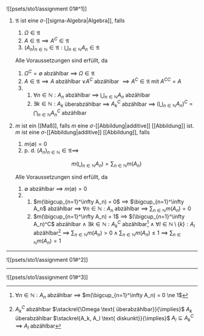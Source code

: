 ![[psets/sto1/assignment 01#^1]]

1. $\mathfrak{A}$ ist eine $\sigma$-[[sigma-Algebra|Algebra]], falls
	1. $\Omega \in \mathfrak{A}$
	2. $A \in \mathfrak{A} \implies A^C \in \mathfrak{A}$
	3. $(A_n)_{n \in \mathbb{N}} \in \mathfrak{A}: \bigcup_{n \in \mathbb{N}} A_n \in \mathfrak{A}$
	
	Alle Voraussetzungen sind erfüllt, da
	
	1. $\Omega^C = \emptyset$ abzählbar $\implies$ $\Omega \in \mathfrak{A}$
	2. $A \in \mathfrak{A} \implies A$ abzählbar $\lor A^C$ abzählbar $\implies A^C \in \mathfrak{A}$ mit ${A^C}^C = A$
	3.  
		1. $\forall n \in \mathbb{N} : A_n$ abzählbar $\implies$ $\bigcup_{n \in \mathbb{N}} A_n$ abzählbar
		2. $\exists k \in \mathbb{N} : A_k$  überabzählbar $\implies$ $A_k^C$ abzählbar $\implies$ $( \bigcup_{n \in \mathbb{N}} A_n)^C = \bigcap_{n \in \mathbb{N}} A_n^C$ abzählbar
2. $m$ ist ein [[Maß]], falls $m$ eine $\sigma$-[[Abbildung|additive]] [[Abbildung]] ist.
	$m$ ist eine $\sigma$-[[Abbildung|additive]] [[Abbildung]], falls
	1. $m(\emptyset) = 0$
	2. p. d. $(A_n)_{n \in \mathbb{N}} \in \mathfrak{A} \implies$
	
	$$
		m\left( \bigcup_{n \in \mathbb{N}} A_n \right) = \sum_{n \in \mathbb{N}} m(A_n)
	$$
	
	Alle Voraussetzungen sind erfüllt, da
	1. $\emptyset$ abzählbar $\implies$ $m(\emptyset) = 0$
	2. 
		1. $m(\bigcup_{n=1}^\infty A_n) = 0$ $\implies$ $\bigcup_{n=1}^\infty A_n$ abzählbar $\implies$ $\forall n \in \mathbb{N} : A_n$ abzählbar $\implies$ $\sum_{n \in \mathbb{N}} m(A_n) = 0$
		2. $m(\bigcup_{n=1}^\infty A_n) = 1$ $\implies$ $(\bigcup_{n=1}^\infty A_n)^C$ abzählbar $\land$ $\exists k \in \mathbb{N} : A_k^C$ abzählbar[^1] $\land$ $\forall l \in \mathbb{N} \setminus \{ k \} : A_l$ abzählbar[^2] $\implies$ $\sum_{n \in \mathbb{N}} m(A_n) \gt 0 \land \sum_{n \in \mathbb{N}} m(A_n) \le 1$ $\implies$ $\sum_{n \in \mathbb{N}} m(A_n) = 1$

---

![[psets/sto1/assignment 01#^2]]

---

![[psets/sto1/assignment 01#^3]]


[^1]: $\forall n \in \mathbb{N} : A_n$ abzählbar $\implies$ $m(\bigcup_{n=1}^\infty A_n) = 0 \ne 1$
[^2]: $A_k^C$ abzählbar $\stackrel{\Omega \text{ überabzählbar}}{\implies}$ $A_k$ überabzählbar $\stackrel{A_k, A_l \text{ diskunkt}}{\implies}$ $A_l \subseteq A_k^C$ $\implies$ $A_l$ abzählbar